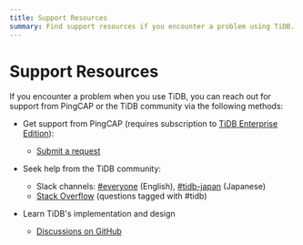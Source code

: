 ```yaml
---
title: Support Resources
summary: Find support resources if you encounter a problem using TiDB.
---
```


# Support Resources

If you encounter a problem when you use TiDB, you can reach out for support from PingCAP or the TiDB community via the following methods:

+ Get support from PingCAP (requires subscription to [TiDB Enterprise Edition](https://www.pingcap.com/tidb-enterprise/)):

    - [Submit a request](https://tidb.support.pingcap.com)

+ Seek help from the TiDB community:

    - Slack channels: [#everyone](https://slack.tidb.io/invite?team=tidb-community&channel=everyone&ref=docs) (English), [#tidb-japan](https://slack.tidb.io/invite?team=tidb-community&channel=tidb-japan&ref=docs) (Japanese)
    - [Stack Overflow](https://stackoverflow.com/questions/tagged/tidb) (questions tagged with #tidb)

+ Learn TiDB's implementation and design

    - [Discussions on GitHub](https://github.com/orgs/pingcap/discussions)
